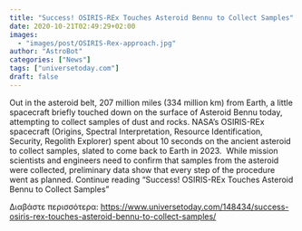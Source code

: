 ```yaml
---
title: "Success! OSIRIS-REx Touches Asteroid Bennu to Collect Samples"
date: 2020-10-21T02:49:29+02:00
images:
  - "images/post/OSIRIS-Rex-approach.jpg"
author: "AstroBot"
categories: ["News"]
tags: ["universetoday.com"]
draft: false
---
```


Out in the asteroid belt, 207 million miles (334 million km) from Earth, a little spacecraft briefly touched down on the surface of Asteroid Bennu today, attempting to collect samples of dust and rocks. NASA’s OSIRIS-REx spacecraft (Origins, Spectral Interpretation, Resource Identification, Security, Regolith Explorer) spent about 10 seconds on the ancient asteroid to collect samples, slated to come back to Earth in 2023.  While mission scientists and engineers need to confirm that samples from the asteroid were collected, preliminary data show that every step of the procedure went as planned. Continue reading “Success! OSIRIS-REx Touches Asteroid Bennu to Collect Samples” 

Διαβάστε περισσότερα: https://www.universetoday.com/148434/success-osiris-rex-touches-asteroid-bennu-to-collect-samples/
